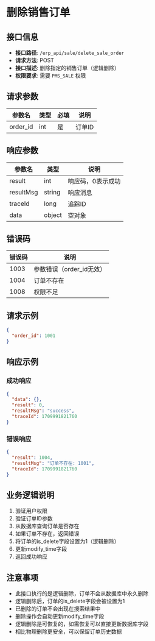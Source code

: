 # 删除销售订单

## 接口信息

- **接口路径**: `/erp_api/sale/delete_sale_order`
- **请求方法**: POST
- **接口描述**: 删除指定的销售订单（逻辑删除）
- **权限要求**: 需要 `PMS_SALE` 权限

## 请求参数

| 参数名 | 类型 | 必填 | 说明 |
|--------|------|------|------|
| order_id | int | 是 | 订单ID |

## 响应参数

| 参数名 | 类型 | 说明 |
|--------|------|------|
| result | int | 响应码，0表示成功 |
| resultMsg | string | 响应消息 |
| traceId | long | 追踪ID |
| data | object | 空对象 |

## 错误码

| 错误码 | 说明 |
|--------|------|
| 1003 | 参数错误（order_id无效） |
| 1004 | 订单不存在 |
| 1008 | 权限不足 |

## 请求示例

```json
{
  "order_id": 1001
}
```

## 响应示例

### 成功响应

```json
{
  "data": {},
  "result": 0,
  "resultMsg": "success",
  "traceId": 1709991821760
}
```

### 错误响应

```json
{
  "result": 1004,
  "resultMsg": "订单不存在: 1001",
  "traceId": 1709991821760
}
```

## 业务逻辑说明

1. 验证用户权限
2. 验证订单ID参数
3. 从数据库查询订单是否存在
4. 如果订单不存在，返回错误
5. 将订单的is_delete字段设置为1（逻辑删除）
6. 更新modify_time字段
7. 返回成功响应

## 注意事项

- 此接口执行的是逻辑删除，订单不会从数据库中永久删除
- 逻辑删除后，订单的is_delete字段会被设置为1
- 已删除的订单不会出现在搜索结果中
- 删除操作会自动更新modify_time字段
- 逻辑删除是可恢复的，如需恢复可以直接更新数据库字段
- 相比物理删除更安全，可以保留订单历史数据